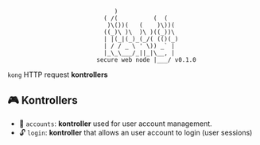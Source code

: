 ``` text
                              )
                           ( /(          (  (
                            )\())(   (    )\))(
                           ((_)\ )\  )\ )((_))\
                           | |(_|(_)_(_/( (()(_)
                           | / / _ \ ' \)) _` |
                           |_\_\___/_||_|\__, |
                         secure web node |___/ v0.1.0
```

`kong` HTTP request __kontrollers__

## 🎮 Kontrollers

- 👥 `accounts`: __kontroller__ used for user account management.
- 🔓 `login`: __kontroller__ that allows an user account to login (user sessions)

